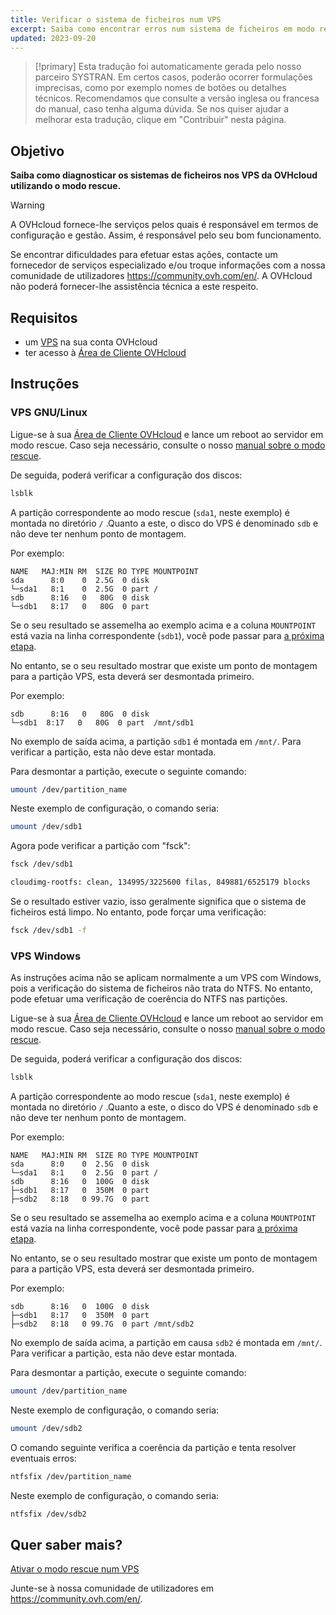 ```yaml
---
title: Verificar o sistema de ficheiros num VPS
excerpt: Saiba como encontrar erros num sistema de ficheiros em modo rescue
updated: 2023-09-20
---
```


> [!primary]
> Esta tradução foi automaticamente gerada pelo nosso parceiro SYSTRAN. Em certos casos, poderão ocorrer formulações imprecisas, como por exemplo nomes de botões ou detalhes técnicos. Recomendamos que consulte a versão inglesa ou francesa do manual, caso tenha alguma dúvida. Se nos quiser ajudar a melhorar esta tradução, clique em "Contribuir" nesta página.
>

## Objetivo

**Saiba como diagnosticar os sistemas de ficheiros nos VPS da OVHcloud utilizando o modo rescue.**

> [!warning]
>A OVHcloud fornece-lhe serviços pelos quais é responsável em termos de configuração e gestão. Assim, é responsável pelo seu bom funcionamento.
>
>Se encontrar dificuldades para efetuar estas ações, contacte um fornecedor de serviços especializado e/ou troque informações com a nossa comunidade de utilizadores <https://community.ovh.com/en/>. A OVHcloud não poderá fornecer-lhe assistência técnica a este respeito.
>

## Requisitos

- um [VPS](https://www.ovhcloud.com/pt/vps/) na sua conta OVHcloud
- ter acesso à [Área de Cliente OVHcloud](/links/manager)

## Instruções

### VPS GNU/Linux

Ligue-se à sua [Área de Cliente OVHcloud](/links/manager) e lance um reboot ao servidor em modo rescue. Caso seja necessário, consulte o nosso [manual sobre o modo rescue](/pages/bare_metal_cloud/virtual_private_servers/rescue).

De seguida, poderá verificar a configuração dos discos:

```bash
lsblk
```

A partição correspondente ao modo rescue (`sda1`, neste exemplo) é montada no diretório `/` .Quanto a este, o disco do VPS é denominado `sdb` e não deve ter nenhum ponto de montagem.

Por exemplo:

```console
NAME   MAJ:MIN RM  SIZE RO TYPE MOUNTPOINT
sda      8:0    0  2.5G  0 disk
└─sda1   8:1    0  2.5G  0 part /
sdb      8:16   0   80G  0 disk
└─sdb1   8:17   0   80G  0 part  
```

Se o seu resultado se assemelha ao exemplo acima e a coluna `MOUNTPOINT` está vazia na linha correspondente (`sdb1`), você pode passar para [a próxima etapa](#fscheck).

No entanto, se o seu resultado mostrar que existe um ponto de montagem para a partição VPS, esta deverá ser desmontada primeiro.

Por exemplo:

```console
sdb      8:16   0   80G  0 disk
└─sdb1  8:17   0   80G  0 part  /mnt/sdb1
```

No exemplo de saída acima, a partição `sdb1` é montada em `/mnt/`. Para verificar a partição, esta não deve estar montada.

Para desmontar a partição, execute o seguinte comando:

```bash
umount /dev/partition_name
```

Neste exemplo de configuração, o comando seria:

```bash
umount /dev/sdb1
```

<a name="fscheck"></a>

Agora pode verificar a partição com "fsck":

```bash
fsck /dev/sdb1

cloudimg-rootfs: clean, 134995/3225600 filas, 849881/6525179 blocks
```

Se o resultado estiver vazio, isso geralmente significa que o sistema de ficheiros está limpo. No entanto, pode forçar uma verificação:

```bash
fsck /dev/sdb1 -f
```

### VPS Windows

As instruções acima não se aplicam normalmente a um VPS com Windows, pois a verificação do sistema de ficheiros não trata do NTFS. No entanto, pode efetuar uma verificação de coerência do NTFS nas partições.

Ligue-se à sua [Área de Cliente OVHcloud](/links/manager) e lance um reboot ao servidor em modo rescue. Caso seja necessário, consulte o nosso [manual sobre o modo rescue](/pages/bare_metal_cloud/virtual_private_servers/rescue).

De seguida, poderá verificar a configuração dos discos:

```bash
lsblk
```

A partição correspondente ao modo rescue (`sda1`, neste exemplo) é montada no diretório `/` .Quanto a este, o disco do VPS é denominado `sdb` e não deve ter nenhum ponto de montagem.

Por exemplo:

```console
NAME   MAJ:MIN RM  SIZE RO TYPE MOUNTPOINT
sda      8:0    0  2.5G  0 disk
└─sda1   8:1    0  2.5G  0 part /
sdb      8:16   0  100G  0 disk
├─sdb1   8:17   0  350M  0 part 
├─sdb2   8:18   0 99.7G  0 part 
```

Se o seu resultado se assemelha ao exemplo acima e a coluna `MOUNTPOINT` está vazia na linha correspondente, você pode passar para [a próxima etapa](#fscheckwin).

No entanto, se o seu resultado mostrar que existe um ponto de montagem para a partição VPS, esta deverá ser desmontada primeiro.

Por exemplo:

```console
sdb      8:16   0  100G  0 disk
├─sdb1   8:17   0  350M  0 part
├─sdb2   8:18   0 99.7G  0 part /mnt/sdb2
```

No exemplo de saída acima, a partição em causa `sdb2` é montada em `/mnt/`. Para verificar a partição, esta não deve estar montada.

Para desmontar a partição, execute o seguinte comando:

```bash
umount /dev/partition_name
```

Neste exemplo de configuração, o comando seria:

```bash
umount /dev/sdb2
```

<a name="fscheckwin"></a>

O comando seguinte verifica a coerência da partição e tenta resolver eventuais erros:

```bash
ntfsfix /dev/partition_name
```

Neste exemplo de configuração, o comando seria:

```bash
ntfsfix /dev/sdb2
```

## Quer saber mais?

[Ativar o modo rescue num VPS](/pages/bare_metal_cloud/virtual_private_servers/rescue)

Junte-se à nossa comunidade de utilizadores em <https://community.ovh.com/en/>.
